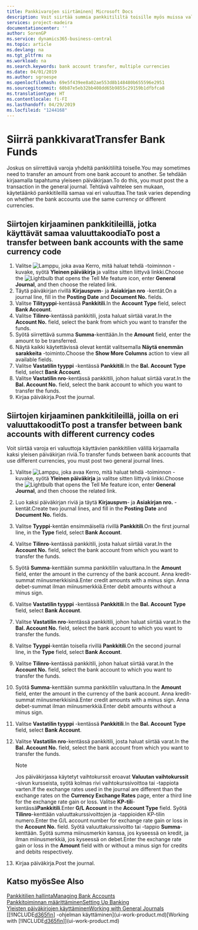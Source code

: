 ```yaml
---
title: Pankkivarojen siirtäminen| Microsoft Docs
description: Voit siirtää summia pankkitililtä toisille myös muissa valuutoissa kirjaamalla tapahtuman yleiseen päiväkirjaan.
services: project-madeira
documentationcenter: ''
author: SorenGP
ms.service: dynamics365-business-central
ms.topic: article
ms.devlang: na
ms.tgt_pltfrm: na
ms.workload: na
ms.search.keywords: bank account transfer, multiple currencies
ms.date: 04/01/2019
ms.author: sgroespe
ms.openlocfilehash: 69e5f439ee8a02ae553d8b148480b655596e2951
ms.sourcegitcommit: 60b87e5eb32bb408dd65b9855c29159b1dfbfca8
ms.translationtype: HT
ms.contentlocale: fi-FI
ms.lasthandoff: 04/29/2019
ms.locfileid: "1244168"
---
```

# <a name="transfer-bank-funds"></a><span data-ttu-id="a5929-103">Siirrä pankkivarat</span><span class="sxs-lookup"><span data-stu-id="a5929-103">Transfer Bank Funds</span></span>
<span data-ttu-id="a5929-104">Joskus on siirrettävä varoja yhdeltä pankkitililtä toiselle.</span><span class="sxs-lookup"><span data-stu-id="a5929-104">You may sometimes need to transfer an amount from one bank account to another.</span></span> <span data-ttu-id="a5929-105">Se tehdään kirjaamalla tapahtuma yleiseen päiväkirjaan.</span><span class="sxs-lookup"><span data-stu-id="a5929-105">To do this, you must post the a transaction in the general journal.</span></span> <span data-ttu-id="a5929-106">Tehtävä vaihtelee sen mukaan, käytetäänkö pankkitileillä samaa vai eri valuuttaa.</span><span class="sxs-lookup"><span data-stu-id="a5929-106">The task varies depending on whether the bank accounts use the same currency or different currencies.</span></span>

## <a name="to-post-a-transfer-between-bank-accounts-with-the-same-currency-code"></a><span data-ttu-id="a5929-107">Siirtojen kirjaaminen pankkitileillä, jotka käyttävät samaa valuuttakoodia</span><span class="sxs-lookup"><span data-stu-id="a5929-107">To post a transfer between bank accounts with the same currency code</span></span>
1. <span data-ttu-id="a5929-108">Valitse ![Lamppu, joka avaa Kerro, mitä haluat tehdä -toiminnon](media/ui-search/search_small.png "Kerro, mitä haluat tehdä") -kuvake, syötä **Yleinen päiväkirja** ja valitse sitten liittyvä linkki.</span><span class="sxs-lookup"><span data-stu-id="a5929-108">Choose the ![Lightbulb that opens the Tell Me feature](media/ui-search/search_small.png "Tell me what you want to do") icon, enter **General Journal**, and then choose the related link.</span></span>
2. <span data-ttu-id="a5929-109">Täytä päiväkirjan rivillä **Kirjauspvm**- ja **Asiakirjan nro** -kentät.</span><span class="sxs-lookup"><span data-stu-id="a5929-109">On a journal line, fill in the **Posting Date** and **Document No.** fields.</span></span>
3. <span data-ttu-id="a5929-110">Valitse **Tilityyppi**-kentässä **Pankkitili**.</span><span class="sxs-lookup"><span data-stu-id="a5929-110">In the **Account Type** field, select **Bank Account**.</span></span>
4. <span data-ttu-id="a5929-111">Valitse **Tilinro**-kentässä pankkitili, josta haluat siirtää varat.</span><span class="sxs-lookup"><span data-stu-id="a5929-111">In the **Account No.** field, select the bank from which you want to transfer the funds.</span></span>
5. <span data-ttu-id="a5929-112">Syötä siirrettävä summa **Summa**-kenttään.</span><span class="sxs-lookup"><span data-stu-id="a5929-112">In the **Amount** field, enter the amount to be transferred.</span></span>
6. <span data-ttu-id="a5929-113">Näytä kaikki käytettävissä olevat kentät valitsemalla **Näytä enemmän sarakkeita** -toiminto.</span><span class="sxs-lookup"><span data-stu-id="a5929-113">Choose the **Show More Columns** action to view all available fields.</span></span>
7. <span data-ttu-id="a5929-114">Valitse **Vastatilin tyyppi** -kentässä **Pankkitili**.</span><span class="sxs-lookup"><span data-stu-id="a5929-114">In the **Bal. Account Type** field, select **Bank Account**.</span></span>
8. <span data-ttu-id="a5929-115">Valitse **Vastatilin nro**-kentässä pankkitili, johon haluat siirtää varat.</span><span class="sxs-lookup"><span data-stu-id="a5929-115">In the **Bal. Account No.** field, select the bank account to which you want to transfer the funds.</span></span>
9. <span data-ttu-id="a5929-116">Kirjaa päiväkirja.</span><span class="sxs-lookup"><span data-stu-id="a5929-116">Post the journal.</span></span>

## <a name="to-post-a-transfer-between-bank-accounts-with-different-currency-codes"></a><span data-ttu-id="a5929-117">Siirtojen kirjaaminen pankkitileillä, joilla on eri valuuttakoodit</span><span class="sxs-lookup"><span data-stu-id="a5929-117">To post a transfer between bank accounts with different currency codes</span></span>
<span data-ttu-id="a5929-118">Voit siirtää varoja eri valuuttoja käyttävien pankkitilien välillä kirjaamalla kaksi yleisen päiväkirjan riviä.</span><span class="sxs-lookup"><span data-stu-id="a5929-118">To transfer funds between bank accounts that use different currencies, you must post two general journal lines.</span></span>

1. <span data-ttu-id="a5929-119">Valitse ![Lamppu, joka avaa Kerro, mitä haluat tehdä -toiminnon](media/ui-search/search_small.png "Kerro, mitä haluat tehdä") -kuvake, syötä **Yleinen päiväkirja** ja valitse sitten liittyvä linkki.</span><span class="sxs-lookup"><span data-stu-id="a5929-119">Choose the ![Lightbulb that opens the Tell Me feature](media/ui-search/search_small.png "Tell me what you want to do") icon, enter **General Journal**, and then choose the related link.</span></span>
2. <span data-ttu-id="a5929-120">Luo kaksi päiväkirjan riviä ja täytä **Kirjauspvm**- ja **Asiakirjan nro.** -kentät.</span><span class="sxs-lookup"><span data-stu-id="a5929-120">Create two journal lines, and fill in the **Posting Date** and **Document No.** fields.</span></span>
3. <span data-ttu-id="a5929-121">Valitse **Tyyppi**-kentän ensimmäisellä rivillä **Pankkitili**.</span><span class="sxs-lookup"><span data-stu-id="a5929-121">On the first journal line, in the **Type** field, select **Bank Account**.</span></span>
4. <span data-ttu-id="a5929-122">Valitse **Tilinro**-kentässä pankkitili, josta haluat siirtää varat.</span><span class="sxs-lookup"><span data-stu-id="a5929-122">In the **Account No.** field, select the bank account from which you want to transfer the funds.</span></span>
5. <span data-ttu-id="a5929-123">Syötä **Summa**-kenttään summa pankkitilin valuuttana.</span><span class="sxs-lookup"><span data-stu-id="a5929-123">In the **Amount** field, enter the amount in the currency of the bank account.</span></span> <span data-ttu-id="a5929-124">Anna kredit-summat miinusmerkkisinä.</span><span class="sxs-lookup"><span data-stu-id="a5929-124">Enter credit amounts with a minus sign.</span></span> <span data-ttu-id="a5929-125">Anna debet-summat ilman miinusmerkkiä.</span><span class="sxs-lookup"><span data-stu-id="a5929-125">Enter debit amounts without a minus sign.</span></span>
6. <span data-ttu-id="a5929-126">Valitse **Vastatilin tyyppi** -kentässä **Pankkitili**.</span><span class="sxs-lookup"><span data-stu-id="a5929-126">In the **Bal. Account Type** field, select **Bank Account**.</span></span>
7. <span data-ttu-id="a5929-127">Valitse **Vastatilin nro**-kentässä pankkitili, johon haluat siirtää varat.</span><span class="sxs-lookup"><span data-stu-id="a5929-127">In the **Bal. Account No.** field, select the bank account to which you want to transfer the funds.</span></span>
8. <span data-ttu-id="a5929-128">Valitse **Tyyppi**-kentän toisella rivillä **Pankkitili**.</span><span class="sxs-lookup"><span data-stu-id="a5929-128">On the second journal line, in the **Type** field, select **Bank Account**.</span></span>
9. <span data-ttu-id="a5929-129">Valitse **Tilinro**-kentässä pankkitili, johon haluat siirtää varat.</span><span class="sxs-lookup"><span data-stu-id="a5929-129">In the **Account No.** field, select the bank account to which you want to transfer the funds.</span></span>
10. <span data-ttu-id="a5929-130">Syötä **Summa**-kenttään summa pankkitilin valuuttana.</span><span class="sxs-lookup"><span data-stu-id="a5929-130">In the **Amount** field, enter the amount in the currency of the bank account.</span></span> <span data-ttu-id="a5929-131">Anna kredit-summat miinusmerkkisinä.</span><span class="sxs-lookup"><span data-stu-id="a5929-131">Enter credit amounts with a minus sign.</span></span> <span data-ttu-id="a5929-132">Anna debet-summat ilman miinusmerkkiä.</span><span class="sxs-lookup"><span data-stu-id="a5929-132">Enter debit amounts without a minus sign.</span></span>
11. <span data-ttu-id="a5929-133">Valitse **Vastatilin tyyppi** -kentässä **Pankkitili**.</span><span class="sxs-lookup"><span data-stu-id="a5929-133">In the **Bal. Account Type** field, select **Bank Account**.</span></span>  
12. <span data-ttu-id="a5929-134">Valitse **Vastatilin nro**-kentässä pankkitili, josta haluat siirtää varat.</span><span class="sxs-lookup"><span data-stu-id="a5929-134">In the **Bal. Account No.** field, select the bank account from which you want to transfer the funds.</span></span>

    > [!NOTE]  
    > <span data-ttu-id="a5929-135">Jos päiväkirjassa käytetyt vaihtokurssit eroavat **Valuutan vaihtokurssit** -sivun kursseista, syötä kolmas rivi vaihtokurssivoittoa tai -tappiota varten.</span><span class="sxs-lookup"><span data-stu-id="a5929-135">If the exchange rates used in the journal are different than the exchange rates on the **Currency Exchange Rates** page, enter a third line for the exchange rate gain or loss.</span></span> <span data-ttu-id="a5929-136">Valitse **KP-tili**-kentässä**Pankkitili**.</span><span class="sxs-lookup"><span data-stu-id="a5929-136">Enter **G/L Account** in the **Account Type** field.</span></span> <span data-ttu-id="a5929-137">Syötä **Tilinro**-kenttään valuuttakurssivoittojen ja -tappioiden KP-tilin numero.</span><span class="sxs-lookup"><span data-stu-id="a5929-137">Enter the G/L account number for exchange rate gain or loss in the **Account No.** field.</span></span> <span data-ttu-id="a5929-138">Syötä valuuttakurssivoitto tai -tappio **Summa**-kenttään. Syötä summa miinusmerkin kanssa, jos kyseessä on kredit, ja ilman miinusmerkkiä, jos kyseessä on debet.</span><span class="sxs-lookup"><span data-stu-id="a5929-138">Enter the exchange rate gain or loss in the **Amount** field with or without a minus sign for credits and debits respectively.</span></span>
13. <span data-ttu-id="a5929-139">Kirjaa päiväkirja.</span><span class="sxs-lookup"><span data-stu-id="a5929-139">Post the journal.</span></span>

## <a name="see-also"></a><span data-ttu-id="a5929-140">Katso myös</span><span class="sxs-lookup"><span data-stu-id="a5929-140">See Also</span></span>
[<span data-ttu-id="a5929-141">Pankkitilien hallinta</span><span class="sxs-lookup"><span data-stu-id="a5929-141">Managing Bank Accounts</span></span>](bank-manage-bank-accounts.md)  
[<span data-ttu-id="a5929-142">Pankkitoiminnan määrittäminen</span><span class="sxs-lookup"><span data-stu-id="a5929-142">Setting Up Banking</span></span>](bank-setup-banking.md)  
[<span data-ttu-id="a5929-143">Yleisten päiväkirjojen käyttäminen</span><span class="sxs-lookup"><span data-stu-id="a5929-143">Working with General Journals</span></span>](ui-work-general-journals.md)  
<span data-ttu-id="a5929-144">[[!INCLUDE[d365fin](includes/d365fin_md.md)] -ohjelman käyttäminen](ui-work-product.md)</span><span class="sxs-lookup"><span data-stu-id="a5929-144">[Working with [!INCLUDE[d365fin](includes/d365fin_md.md)]](ui-work-product.md)</span></span>
